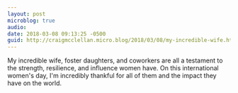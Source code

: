 ```yaml
---
layout: post
microblog: true
audio: 
date: 2018-03-08 09:13:25 -0500
guid: http://craigmcclellan.micro.blog/2018/03/08/my-incredible-wife.html
---
```

My incredible wife, foster daughters, and coworkers are all a testament to the strength, resilience, and influence women have. On this international women's day, I'm incredibly thankful for all of them and the impact they have on the world.

